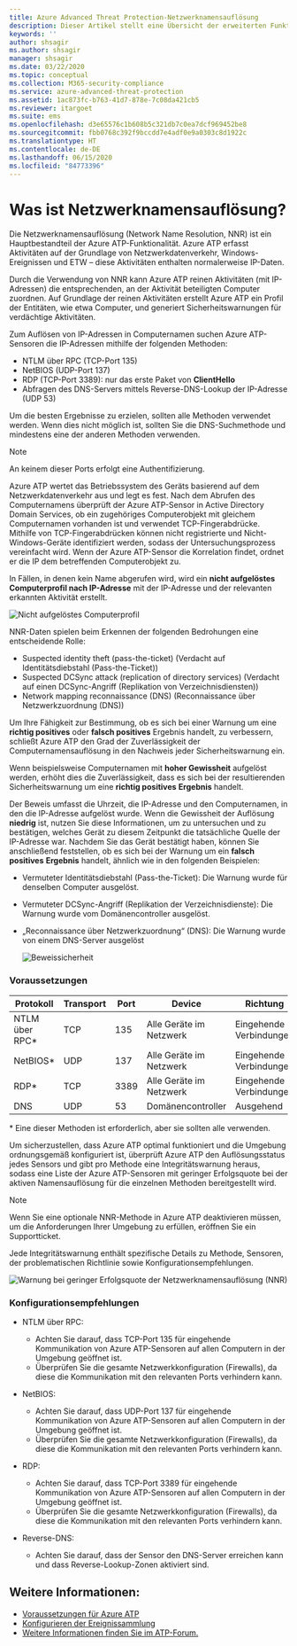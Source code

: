 ```yaml
---
title: Azure Advanced Threat Protection-Netzwerknamensauflösung
description: Dieser Artikel stellt eine Übersicht der erweiterten Funktionen und Einsatzweisen der Netzwerknamensauflösung von Azure ATP dar.
keywords: ''
author: shsagir
ms.author: shsagir
manager: shsagir
ms.date: 03/22/2020
ms.topic: conceptual
ms.collection: M365-security-compliance
ms.service: azure-advanced-threat-protection
ms.assetid: 1ac873fc-b763-41d7-878e-7c08da421cb5
ms.reviewer: itargoet
ms.suite: ems
ms.openlocfilehash: d3e65576c1b608b5c321db7c0ea7dcf969452be8
ms.sourcegitcommit: fbb0768c392f9bccdd7e4adf0e9a0303c8d1922c
ms.translationtype: HT
ms.contentlocale: de-DE
ms.lasthandoff: 06/15/2020
ms.locfileid: "84773396"
---
```

# <a name="what-is-network-name-resolution"></a>Was ist Netzwerknamensauflösung?

Die Netzwerknamensauflösung (Network Name Resolution, NNR) ist ein Hauptbestandteil der Azure ATP-Funktionalität. Azure ATP erfasst Aktivitäten auf der Grundlage von Netzwerkdatenverkehr, Windows-Ereignissen und ETW – diese Aktivitäten enthalten normalerweise IP-Daten.

Durch die Verwendung von NNR kann Azure ATP reinen Aktivitäten (mit IP-Adressen) die entsprechenden, an der Aktivität beteiligten Computer zuordnen. Auf Grundlage der reinen Aktivitäten erstellt Azure ATP ein Profil der Entitäten, wie etwa Computer, und generiert Sicherheitswarnungen für verdächtige Aktivitäten.

Zum Auflösen von IP-Adressen in Computernamen suchen Azure ATP-Sensoren die IP-Adressen mithilfe der folgenden Methoden:

- NTLM über RPC (TCP-Port 135)
- NetBIOS (UDP-Port 137)
- RDP (TCP-Port 3389): nur das erste Paket von **ClientHello**
- Abfragen des DNS-Servers mittels Reverse-DNS-Lookup der IP-Adresse (UDP 53)

Um die besten Ergebnisse zu erzielen, sollten alle Methoden verwendet werden. Wenn dies nicht möglich ist, sollten Sie die DNS-Suchmethode und mindestens eine der anderen Methoden verwenden.

> [!NOTE]
> An keinem dieser Ports erfolgt eine Authentifizierung.

Azure ATP wertet das Betriebssystem des Geräts basierend auf dem Netzwerkdatenverkehr aus und legt es fest. Nach dem Abrufen des Computernamens überprüft der Azure ATP-Sensor in Active Directory Domain Services, ob ein zugehöriges Computerobjekt mit gleichem Computernamen vorhanden ist und verwendet TCP-Fingerabdrücke. Mithilfe von TCP-Fingerabdrücken können nicht registrierte und Nicht-Windows-Geräte identifiziert werden, sodass der Untersuchungsprozess vereinfacht wird.
Wenn der Azure ATP-Sensor die Korrelation findet, ordnet er die IP dem betreffenden Computerobjekt zu.

In Fällen, in denen kein Name abgerufen wird, wird ein **nicht aufgelöstes Computerprofil nach IP-Adresse** mit der IP-Adresse und der relevanten erkannten Aktivität erstellt.

![Nicht aufgelöstes Computerprofil](media/unresolved-computer-profile.png)

NNR-Daten spielen beim Erkennen der folgenden Bedrohungen eine entscheidende Rolle:

- Suspected identity theft (pass-the-ticket) (Verdacht auf Identitätsdiebstahl (Pass-the-Ticket))
- Suspected DCSync attack (replication of directory services) (Verdacht auf einen DCSync-Angriff (Replikation von Verzeichnisdiensten))
- Network mapping reconnaissance (DNS) (Reconnaissance über Netzwerkzuordnung (DNS))

Um Ihre Fähigkeit zur Bestimmung, ob es sich bei einer Warnung um eine **richtig positives** oder **falsch positives**  Ergebnis handelt, zu verbessern, schließt Azure ATP den Grad der Zuverlässigkeit der Computernamensauflösung in den Nachweis jeder Sicherheitswarnung ein.

Wenn beispielsweise Computernamen mit **hoher Gewissheit** aufgelöst werden, erhöht dies die Zuverlässigkeit, dass es sich bei der resultierenden Sicherheitswarnung um eine **richtig positives** **Ergebnis** handelt.

Der Beweis umfasst die Uhrzeit, die IP-Adresse und den Computernamen, in den die IP-Adresse aufgelöst wurde. Wenn die Gewissheit der Auflösung **niedrig** ist, nutzen Sie diese Informationen, um zu untersuchen und zu bestätigen, welches Gerät zu diesem Zeitpunkt die tatsächliche Quelle der IP-Adresse war.
Nachdem Sie das Gerät bestätigt haben, können Sie anschließend feststellen, ob es sich bei der Warnung um ein **falsch positives** **Ergebnis** handelt, ähnlich wie in den folgenden Beispielen:

- Vermuteter Identitätsdiebstahl (Pass-the-Ticket): Die Warnung wurde für denselben Computer ausgelöst.
- Vermuteter DCSync-Angriff (Replikation der Verzeichnisdienste): Die Warnung wurde vom Domänencontroller ausgelöst.
- „Reconnaissance über Netzwerkzuordnung“ (DNS): Die Warnung wurde von einem DNS-Server ausgelöst

    ![Beweissicherheit](media/nnr-high-certainty.png)

### <a name="prerequisites"></a>Voraussetzungen

|Protokoll|Transport|Port|Device|Richtung|
|--------|--------|------|-------|------|
|NTLM über RPC*|TCP|135|Alle Geräte im Netzwerk|Eingehende Verbindungen|
|NetBIOS*|UDP|137|Alle Geräte im Netzwerk|Eingehende Verbindungen|
|RDP*|TCP|3389|Alle Geräte im Netzwerk|Eingehende Verbindungen|
|DNS|UDP|53|Domänencontroller|Ausgehend|

\* Eine dieser Methoden ist erforderlich, aber sie sollten alle verwenden.

Um sicherzustellen, dass Azure ATP optimal funktioniert und die Umgebung ordnungsgemäß konfiguriert ist, überprüft Azure ATP den Auflösungsstatus jedes Sensors und gibt pro Methode eine Integritätswarnung heraus, sodass eine Liste der Azure ATP-Sensoren mit geringer Erfolgsquote bei der aktiven Namensauflösung für die einzelnen Methoden bereitgestellt wird.

> [!NOTE]
> Wenn Sie eine optionale NNR-Methode in Azure ATP deaktivieren müssen, um die Anforderungen Ihrer Umgebung zu erfüllen, eröffnen Sie ein Supportticket.

Jede Integritätswarnung enthält spezifische Details zu Methode, Sensoren, der problematischen Richtlinie sowie Konfigurationsempfehlungen.

![Warnung bei geringer Erfolgsquote der Netzwerknamensauflösung (NNR)](media/atp-nnr-success-rate.png)

### <a name="configuration-recommendations"></a>Konfigurationsempfehlungen

- NTLM über RPC:
  - Achten Sie darauf, dass TCP-Port 135 für eingehende Kommunikation von Azure ATP-Sensoren auf allen Computern in der Umgebung geöffnet ist.
  - Überprüfen Sie die gesamte Netzwerkkonfiguration (Firewalls), da diese die Kommunikation mit den relevanten Ports verhindern kann.

- NetBIOS:
  - Achten Sie darauf, dass UDP-Port 137 für eingehende Kommunikation von Azure ATP-Sensoren auf allen Computern in der Umgebung geöffnet ist.
  - Überprüfen Sie die gesamte Netzwerkkonfiguration (Firewalls), da diese die Kommunikation mit den relevanten Ports verhindern kann.
- RDP:
  - Achten Sie darauf, dass TCP-Port 3389 für eingehende Kommunikation von Azure ATP-Sensoren auf allen Computern in der Umgebung geöffnet ist.
  - Überprüfen Sie die gesamte Netzwerkkonfiguration (Firewalls), da diese die Kommunikation mit den relevanten Ports verhindern kann.
- Reverse-DNS:
  - Achten Sie darauf, dass der Sensor den DNS-Server erreichen kann und dass Reverse-Lookup-Zonen aktiviert sind.

## <a name="see-also"></a>Weitere Informationen:

- [Voraussetzungen für Azure ATP](atp-prerequisites.md)
- [Konfigurieren der Ereignissammlung](configure-event-collection.md)
- [Weitere Informationen finden Sie im ATP-Forum.](https://aka.ms/azureatpcommunity)
